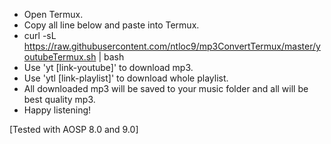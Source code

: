 - Open Termux.
- Copy all line below and paste into Termux.
- curl -sL https://raw.githubusercontent.com/ntloc9/mp3ConvertTermux/master/youtubeTermux.sh | bash
- Use 'yt [link-youtube]' to download mp3.
- Use 'ytl [link-playlist]' to download whole playlist.
- All downloaded mp3 will be saved to your music folder and all will be best quality mp3.
- Happy listening!

[Tested with AOSP 8.0 and 9.0]
